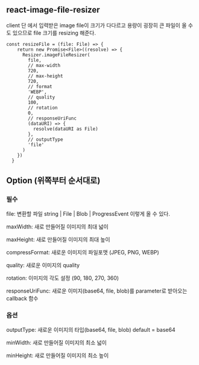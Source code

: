 

## react-image-file-resizer



client 단 에서 입력받은 image file이 크기가 다다르고 용량이 굉장히 큰 파일이 올 수도 있으므로 file 크기를 resizing 해준다.

```tsx
const resizeFile = (file: File) => {
    return new Promise<File>((resolve) => {
      Resizer.imageFileResizer(
        file,
        // max-width
        720,
        // max-height
        720,
        // format
        'WEBP',
        // quality
        100,
        // rotation
        0,
        // responseUriFunc
        (dataURI) => {
          resolve(dataURI as File)
        },
        // outputType
        'file'
      )
    })
  }
```

## Option (위쪽부터 순서대로)



### 필수

file: 변환할 파일 string | File | Blob | ProgressEvent<FileReader> 이렇게 올 수 있다.

maxWidth: 새로 만들어질 이미지의 최대 넓이

maxHeight: 새로 만들어질 이미지의 최대 높이

compressFormat: 새로운 이미지의 파일포맷 (JPEG, PNG, WEBP)

quality: 새로운 이미지의 quality

rotation: 이미지의 각도 설정 (90, 180, 270, 360)

responseUriFunc: 새로운 이미지(base64, file, blob)를 parameter로 받아오는 callback 함수

### 옵션

outputType: 새로운 이미지의 타입(base64, file, blob) default = base64

minWidth: 새로 만들어질 이미지의 최소 넓이

minHeight: 새로 만들어질 이미지의 최소 높이